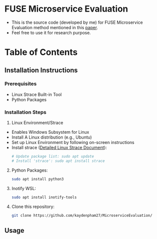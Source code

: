 # FUSE Microservice Evaluation
- This is the source code (developed by me) for FUSE Microservice Evaluation method mentioned in this [paper](https://link.springer.com/chapter/10.1007/978-3-031-48421-6_17).
- Feel free to use it for research purpose.

# Table of Contents
## Installation Instructions ##
### Prerequisites ###
- Linux Strace Built-in Tool
- Python Packages
### Installation Steps ### 
1. Linux Environment/Strace
  - Enables Windows Subsystem for Linux
  - Install A Linux distribution (e.g., Ubuntu) 
  - Set up Linux Environment by following on-screen instructions
  - Install strace ([Detailed Linux Strace Document](https://man7.org/linux/man-pages/man1/strace.1.html)):
    ```sh
    # Update package list: sudo apt update
    # Install 'strace': sudo apt install strace
    ```
2. Python Packages:
   ```sh
   sudo apt install python3
   ```
3. Inotify WSL:
   ```sh
   sudo apt install inotify-tools
   ```
4. Clone this repository:
   ```sh
   git clone https://github.com/kaydenpham27/MicroserviceEvaluation/
   ```
## Usage
